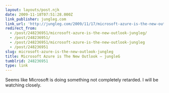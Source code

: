 ```yaml
---
layout: layouts/post.njk
date: 2009-11-18T07:51:28.000Z
link_publisher: jungleg.com
link_url: 'http://jungleg.com/2009/11/17/microsoft-azure-is-the-new-outlook/'
redirect_from:
  - /post/248236951/microsoft-azure-is-the-new-outlook-jungleg/
  - /post/248236951/
  - /post/248236951/microsoft-azure-is-the-new-outlook-jungleg
  - /post/248236951
slug: microsoft-azure-is-the-new-outlook-jungleg
title: Microsoft Azure is The New Outlook — jungleG
tumblrid: 248236951
type: link
---
```

<p>Seems like Microsoft is doing something not completely retarded. I will be watching closely.</p>
